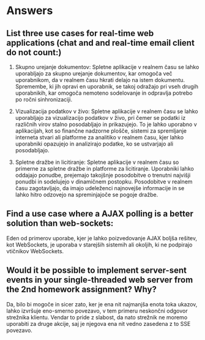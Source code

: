 # Answers

## List three use cases for real-time web applications (chat and and real-time email client do not count:)

1. Skupno urejanje dokumentov: Spletne aplikacije v realnem času se lahko uporabljajo za skupno urejanje dokumentov, kar omogoča več uporabnikom, da v realnem času hkrati delajo na istem dokumentu. Spremembe, ki jih opravi en uporabnik, se takoj odražajo pri vseh drugih uporabnikih, kar omogoča nemoteno sodelovanje in odpravlja potrebo po ročni sinhronizaciji.

2. Vizualizacija podatkov v živo: Spletne aplikacije v realnem času se lahko uporabljajo za vizualizacijo podatkov v živo, pri čemer se podatki iz različnih virov stalno posodabljajo in prikazujejo. To je lahko uporabno v aplikacijah, kot so finančne nadzorne plošče, sistemi za spremljanje interneta stvari ali platforme za analitiko v realnem času, kjer lahko uporabniki opazujejo in analizirajo podatke, ko se ustvarjajo ali posodabljajo.

3. Spletne dražbe in licitiranje: Spletne aplikacije v realnem času so primerne za spletne dražbe in platforme za licitiranje. Uporabniki lahko oddajajo ponudbe, prejemajo takojšnje posodobitve o trenutni najvišji ponudbi in sodelujejo v dinamičnem postopku. Posodobitve v realnem času zagotavljajo, da imajo udeleženci najnovejše informacije in se lahko hitro odzovejo na spreminjajoče se pogoje dražbe.

## Find a use case where a AJAX polling is a better solution than web-sockets:

Eden od primerov uporabe, kjer je lahko poizvedovanje AJAX boljša rešitev, kot WebSockets, je uporaba v starejših sistemih ali okoljih, ki ne podpirajo vtičnikov WebSockets.


## Would it be possible to implement server-sent events in your single-threaded web server from the 2nd homework assignment? Why?

Da, bilo bi mogoče in sicer zato, ker je ena nit najmanjša enota toka ukazov, lahko izvršuje eno-smerno povezavo, v tem primeru neskončni odgovor strežnika klientu. Vendar to pride z slabost, da nato strežnik ne moremo uporabiti za druge akcije, saj je njegova ena nit vedno zasedena z to SSE povezavo.
